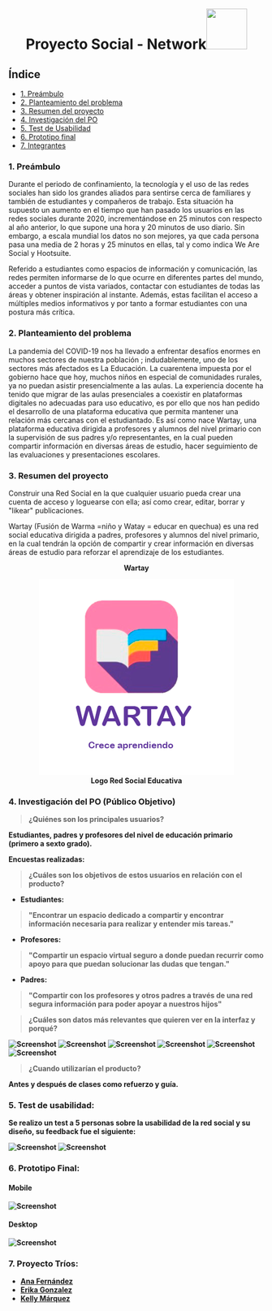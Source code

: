 <h1 align="center">Proyecto Social - Network<img src="https://media.giphy.com/media/eBb2W1OYVHou9l6W7N/giphy.gif" width="80" height="80" /></h1>

## Índice

- [1. Preámbulo](#1-preámbulo)
- [2. Planteamiento del problema](#2-planteamiento-del-problema)
- [3. Resumen del proyecto](#3-resumen-del-proyecto)
- [4. Investigación del PO](#4-investigacion-del-po)
- [5. Test de Usabilidad](#5-test-de-usabilidad)
- [6. Prototipo final](#5-prototipo-final)
- [7. Integrantes](#5-integrantes)

### 1. Preámbulo

Durante el periodo de confinamiento, la tecnología y el uso de las redes sociales han sido los grandes aliados para sentirse cerca de familiares y también de estudiantes y compañeros de trabajo. Esta situación ha supuesto un aumento en el tiempo que han pasado los usuarios en las redes sociales durante 2020, incrementándose en 25 minutos con respecto al año anterior, lo que supone una hora y 20 minutos de uso diario. Sin embargo, a escala mundial los datos no son mejores, ya que cada persona pasa una media de 2 horas y 25 minutos en ellas, tal y como indica We Are Social y Hootsuite.

Referido a estudiantes como espacios de información y comunicación, las redes permiten informarse de lo que ocurre en diferentes partes del mundo, acceder a puntos de vista variados, contactar con estudiantes de todas las áreas y obtener inspiración al instante. Además, estas facilitan el acceso a múltiples medios informativos y por tanto a formar estudiantes con una postura más crítica.

### 2. Planteamiento del problema

La pandemia del COVID-19 nos ha llevado a enfrentar desafíos enormes en muchos sectores de nuestra población ; indudablemente, uno de los sectores más afectados es La Educación.
La cuarentena impuesta por el gobierno hace que hoy, muchos niños en especial de comunidades rurales, ya no puedan asistir presencialmente a las aulas.
La experiencia docente ha tenido que migrar de las aulas presenciales a coexistir en plataformas digitales no adecuadas para uso educativo, es por ello que nos han pedido el desarrollo de una plataforma educativa que permita mantener una relación más cercanas con el estudiantado. Es así como nace Wartay, una plataforma educativa dirigida a profesores y alumnos del nivel primario con la supervisión de sus padres y/o representantes, en la cual pueden compartir información en diversas áreas de estudio, hacer seguimiento de las evaluaciones y presentaciones escolares.

### 3. Resumen del proyecto

Construir una Red Social en la que cualquier usuario pueda crear una cuenta de acceso y loguearse con ella; así como crear, editar, borrar y "likear" publicaciones.

Wartay (Fusión de Warma =niño y Watay = educar en quechua) es una red social educativa dirigida a padres, profesores y alumnos del nivel primario, en la cual tendrán la opción de compartir y crear información en diversas áreas de estudio para reforzar el aprendizaje de los estudiantes.

<p align="center"><strong>Wartay</strong></p>
<p align="center"><a href="logo wartay"><img src="imageReadme/iconWartayy.png"></a><br>
<strong>Logo Red Social Educativa<strong><p>

### 4. Investigación del PO (Público Objetivo)

> ¿Quiénes son los principales usuarios?

Estudiantes, padres y profesores del nivel de educación primario (primero a sexto grado).

Encuestas realizadas:

> ¿Cuáles son los objetivos de estos usuarios en relación con el producto?

- Estudiantes:

> "Encontrar un espacio dedicado a compartir y encontrar información necesaria para realizar y entender mis tareas."

- Profesores:

> "Compartir un espacio virtual seguro a donde puedan recurrir como apoyo para que puedan solucionar las dudas que tengan."

- Padres:

> "Compartir con los profesores y otros padres a través de una red segura información para poder apoyar a nuestros hijos"

> ¿Cuáles son datos más relevantes que quieren ver en la interfaz y porqué?

![Screenshot](.src/imageReadme/encuesta3.jpeg)
![Screenshot](.src/imageReadme/encuesta4.jpeg)
![Screenshot](.src/imageReadme/encuesta5.jpeg)
![Screenshot](.src/imageReadme/encuesta6.jpeg)
![Screenshot](.src/imageReadme/encuesta1.jpeg)
![Screenshot](.src/imageReadme/encuesta2.jpeg)

> ¿Cuando utilizarían el producto?

Antes y después de clases como refuerzo y guía.

### 5. Test de usabilidad:

Se realizo un test a 5 personas sobre la usabilidad de la red social y su diseño, su feedback fue el siguiente:

![Screenshot](.src/imageReadme/usabilidad.jpeg)
![Screenshot](.src/imageReadme/usabilidad2.jpeg)

### 6. Prototipo Final:

#### Mobile

![Screenshot](https://media.giphy.com/media/0Vdpt3VJeekr5Wt9Q4/giphy.gif)

#### Desktop

![Screenshot](https://media.giphy.com/media/k2AK12wbfxYWGE2CJJ/giphy.gif)

### 7. Proyecto Tríos:

- [Ana Fernández](https://github.com/Afernandezc435/ 'Ana Fernández')
- [Erika Gonzalez](https://github.com/erikagonza25/ 'Erika Gonzalez')
- [Kelly Márquez](https://github.com/kelmita22 'Kelly Márquez')
